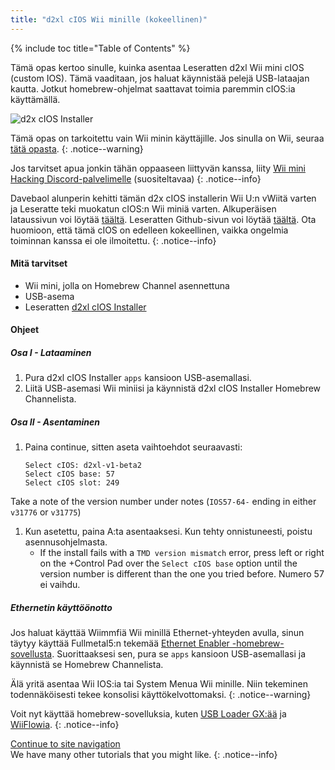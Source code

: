 ```yaml
---
title: "d2xl cIOS Wii minille (kokeellinen)"
---
```


{% include toc title="Table of Contents" %}

Tämä opas kertoo sinulle, kuinka asentaa Leseratten d2xl Wii mini cIOS (custom IOS). Tämä vaaditaan, jos haluat käynnistää pelejä USB-lataajan kautta. Jotkut homebrew-ohjelmat saattavat toimia paremmin cIOS:ia käyttämällä.

![d2x cIOS Installer](/images/cIOS.png)

Tämä opas on tarkoitettu vain Wii minin käyttäjille. Jos sinulla on Wii, seuraa [tätä opasta](cios).
{: .notice--warning}

Jos tarvitset apua jonkin tähän oppaaseen liittyvän kanssa, liity [Wii mini Hacking Discord-palvelimelle](https://discord.gg/6ryxnkS) (suositeltavaa)
{: .notice--info}

Davebaol alunperin kehitti tämän d2x cIOS installerin Wii U:n vWiitä varten ja Leseratte teki muokatun cIOS:n Wii miniä varten. Alkuperäisen lataussivun voi löytää [täältä](https://wii.leseratte10.de/d2xl-cIOS/). Leseratten Github-sivun voi löytää [täältä](https://github.com/Leseratte10/d2xl-cios). Ota huomioon, että tämä cIOS on edelleen kokeellinen, vaikka ongelmia toiminnan kanssa ei ole ilmoitettu.
{: .notice--info}

#### Mitä tarvitset

* Wii mini, jolla on Homebrew Channel asennettuna
* USB-asema
* Leseratten [d2xl cIOS Installer](/assets/files/d2xl_wii_mini_cIOS_installer_v1_beta2.zip)

#### Ohjeet

##### Osa I - Lataaminen

1. Pura d2xl cIOS Installer `apps` kansioon USB-asemallasi.
1. Liitä USB-asemasi Wii miniisi ja käynnistä d2xl cIOS Installer Homebrew Channelista.

##### Osa II - Asentaminen

1. Paina continue, sitten aseta vaihtoehdot seuraavasti:
    ```
    Select cIOS: d2xl-v1-beta2
    Select cIOS base: 57
    Select cIOS slot: 249
    ```
Take a note of the version number under notes (`IOS57-64-` ending in either `v31776` or `v31775`)
1. Kun asetettu, paina A:ta asentaaksesi. Kun tehty onnistuneesti, poistu asennusohjelmasta.
   - If the install fails with a `TMD version mismatch` error, press left or right on the +Control Pad over the `Select cIOS base` option until the version number is different than the one you tried before. Numero 57 ei vaihdu.


##### Ethernetin käyttöönotto
Jos haluat käyttää Wiimmfiä Wii minillä Ethernet-yhteyden avulla, sinun täytyy käyttää Fullmetal5:n tekemää [Ethernet Enabler -homebrew-sovellusta](/assets/files/Wii_Mini_Ethernet_Enable.zip). Suorittaaksesi sen, pura se `apps` kansioon USB-asemallasi ja käynnistä se Homebrew Channelista.

Älä yritä asentaa Wii IOS:ia tai System Menua Wii minille. Niin tekeminen todennäköisesti tekee konsolisi käyttökelvottomaksi.
{: .notice--warning}

Voit nyt käyttää homebrew-sovelluksia, kuten [USB Loader GX:ää](usbloadergx) ja [WiiFlowia](wiiflow).
{: .notice--info}

[Continue to site navigation](site-navigation)<br> We have many other tutorials that you might like.
{: .notice--info}
